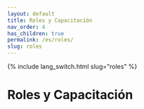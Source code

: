 ```yaml
---
layout: default
title: Roles y Capacitación
nav_order: 4
has_children: true
permalink: /es/roles/
slug: roles
---
```

{% include lang_switch.html slug="roles" %}
# Roles y Capacitación